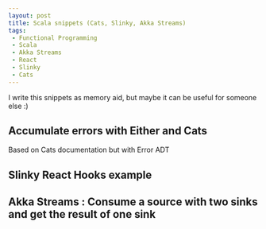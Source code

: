 ```yaml
---
layout: post
title: Scala snippets (Cats, Slinky, Akka Streams)
tags:
 - Functional Programming
 - Scala
 - Akka Streams
 - React
 - Slinky
 - Cats
---
```


I write this snippets as memory aid, but maybe it can be useful for someone else :)

## Accumulate errors with Either and Cats 

Based on Cats documentation but with Error ADT

<script src="https://gist.github.com/loicdescotte/52aac795c74dfca1cd622d6736abe906.js"></script>

##  Slinky React Hooks example 

<script src="https://gist.github.com/loicdescotte/09fb8bdd0807434e5e3b577d52d61ac6.js"></script>

## Akka Streams : Consume a source with two sinks and get the result of one sink 

<script src="https://gist.github.com/loicdescotte/e1d236001fadc7a2d1fae88098a2c5b5.js"></script>

